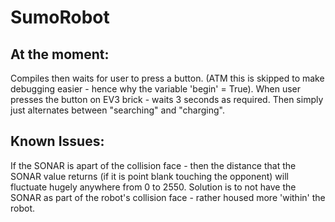 # SumoRobot

At the moment:
---------------
Compiles then waits for user to press a button. 
      (ATM this is skipped to make debugging easier - hence why the variable 'begin' = True). 
When user presses the button on EV3 brick - waits 3 seconds as required.
Then simply just alternates between "searching" and "charging".


Known Issues:
--------------
If the SONAR is apart of the collision face - then the distance that the SONAR value returns (if it is point blank touching the opponent)
will fluctuate hugely anywhere from 0 to 2550. Solution is to not have the SONAR as part of the robot's collision face - rather housed
more 'within' the robot.
